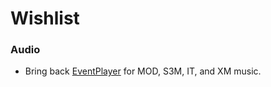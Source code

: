 # Wishlist

### Audio
* Bring back [EventPlayer](http://docs.godotengine.org/en/2.1/classes/class_eventplayer.html#description) for MOD, S3M, IT, and XM music.
